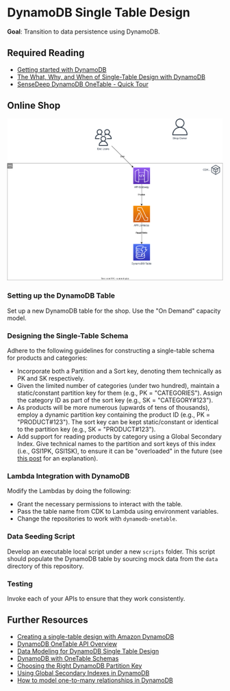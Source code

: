 # DynamoDB Single Table Design

**Goal**: Transition to data persistence using DynamoDB.

## Required Reading

- [Getting started with DynamoDB](https://docs.aws.amazon.com/amazondynamodb/latest/developerguide/GettingStartedDynamoDB.html)
- [The What, Why, and When of Single-Table Design with DynamoDB](https://www.alexdebrie.com/posts/dynamodb-single-table/)
- [SenseDeep DynamoDB OneTable - Quick Tour](https://doc.onetable.io/start/quick-tour/)

## Online Shop

![Overview](./diagrams/020-dynamodb-single-table.drawio.svg "Overview")

### Setting up the DynamoDB Table
Set up a new DynamoDB table for the shop. Use the "On Demand" capacity model.

### Designing the Single-Table Schema
Adhere to the following guidelines for constructing a single-table schema for products and categories:
- Incorporate both a Partition and a Sort key, denoting them technically as PK and SK respectively.
- Given the limited number of categories (under two hundred), maintain a static/constant partition key for them (e.g., PK = "CATEGORIES"). Assign the category ID as part of the sort key (e.g., SK = "CATEGORY#123").
- As products will be more numerous (upwards of tens of thousands), employ a dynamic partition key containing the product ID (e.g., PK = "PRODUCT#123"). The sort key can be kept static/constant or identical to the partition key (e.g., SK = "PRODUCT#123").
- Add support for reading products by category using a Global Secondary Index. Give technical names to the partition and sort keys of this index (i.e., GSI1PK, GSI1SK), to ensure it can be "overloaded" in the future (see [this post](https://www.trek10.com/blog/best-practices-for-secondary-indexes-with-dynamodb#:~:text=a%20secondary%20index.-,Overloading%20your%20secondary%20indexes,-A%20second%20way) for an explanation).

### Lambda Integration with DynamoDB
Modify the Lambdas by doing the following:
- Grant the necessary permissions to interact with the table.
- Pass the table name from CDK to Lambda using environment variables.
- Change the repositories to work with `dynamodb-onetable`.

### Data Seeding Script
Develop an executable local script under a new `scripts` folder. This script should populate the DynamoDB table by sourcing mock data from the `data` directory of this repository.

### Testing

Invoke each of your APIs to ensure that they work consistently.

## Further Resources

- [Creating a single-table design with Amazon DynamoDB](https://aws.amazon.com/blogs/compute/creating-a-single-table-design-with-amazon-dynamodb/)
- [DynamoDB OneTable API Overview](https://www.sensedeep.com/blog/posts/2021/dynamodb-onetable-tour.html)
- [Data Modeling for DynamoDB Single Table Design](https://www.sensedeep.com/blog/posts/2021/dynamodb-singletable-design.html)
- [DynamoDB with OneTable Schemas](https://www.sensedeep.com/blog/posts/2021/dynamodb-schemas.html)
- [Choosing the Right DynamoDB Partition Key](https://aws.amazon.com/blogs/database/choosing-the-right-dynamodb-partition-key/)
- [Using Global Secondary Indexes in DynamoDB](https://docs.aws.amazon.com/amazondynamodb/latest/developerguide/GSI.html)
- [How to model one-to-many relationships in DynamoDB](https://www.alexdebrie.com/posts/dynamodb-one-to-many/#secondary-index--the-query-api-action)
